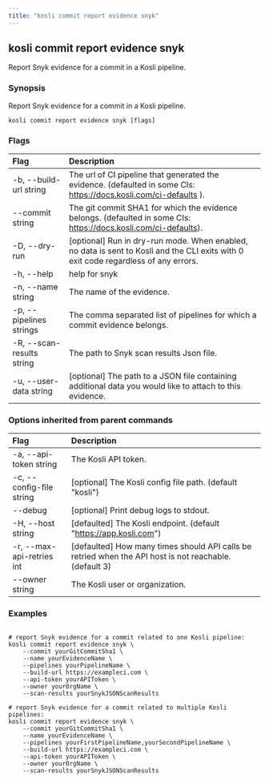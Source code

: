 ```yaml
---
title: "kosli commit report evidence snyk"
---
```


## kosli commit report evidence snyk

Report Snyk evidence for a commit in a Kosli pipeline.

### Synopsis

Report Snyk evidence for a commit in a Kosli pipeline.

```shell
kosli commit report evidence snyk [flags]
```

### Flags
| Flag | Description |
| :--- | :--- |
|    -b, --build-url string  |  The url of CI pipeline that generated the evidence. (defaulted in some CIs: https://docs.kosli.com/ci-defaults ).  |
|        --commit string  |  The git commit SHA1 for which the evidence belongs. (defaulted in some CIs: https://docs.kosli.com/ci-defaults).  |
|    -D, --dry-run  |  [optional] Run in dry-run mode. When enabled, no data is sent to Kosli and the CLI exits with 0 exit code regardless of any errors.  |
|    -h, --help  |  help for snyk  |
|    -n, --name string  |  The name of the evidence.  |
|    -p, --pipelines strings  |  The comma separated list of pipelines for which a commit evidence belongs.  |
|    -R, --scan-results string  |  The path to Snyk scan results Json file.  |
|    -u, --user-data string  |  [optional] The path to a JSON file containing additional data you would like to attach to this evidence.  |


### Options inherited from parent commands
| Flag | Description |
| :--- | :--- |
|    -a, --api-token string  |  The Kosli API token.  |
|    -c, --config-file string  |  [optional] The Kosli config file path. (default "kosli")  |
|        --debug  |  [optional] Print debug logs to stdout.  |
|    -H, --host string  |  [defaulted] The Kosli endpoint. (default "https://app.kosli.com")  |
|    -r, --max-api-retries int  |  [defaulted] How many times should API calls be retried when the API host is not reachable. (default 3)  |
|        --owner string  |  The Kosli user or organization.  |


### Examples

```shell

# report Snyk evidence for a commit related to one Kosli pipeline:
kosli commit report evidence snyk \
	--commit yourGitCommitSha1 \
	--name yourEvidenceName \
	--pipelines yourPipelineName \
	--build-url https://exampleci.com \
	--api-token yourAPIToken \
	--owner yourOrgName	\
	--scan-results yourSnykJSONScanResults

# report Snyk evidence for a commit related to multiple Kosli pipelines:
kosli commit report evidence snyk \
	--commit yourGitCommitSha1 \
	--name yourEvidenceName \
	--pipelines yourFirstPipelineName,yourSecondPipelineName \
	--build-url https://exampleci.com \
	--api-token yourAPIToken \
	--owner yourOrgName	\
	--scan-results yourSnykJSONScanResults

```

